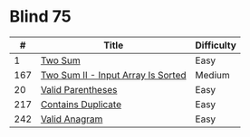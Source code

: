 # Blind 75

| #   | Title                                                                                                  | Difficulty |
| --- | ------------------------------------------------------------------------------------------------------ | ---------- |
| 1   | [Two Sum](https://leetcode.com/problems/two-sum/)                                                      | Easy       |
| 167 | [ Two Sum II - Input Array Is Sorted](https://leetcode.com/problems/two-sum-ii-input-array-is-sorted/) | Medium     |
| 20  | [Valid Parentheses](https://leetcode.com/problems/valid-parentheses/)                                  | Easy       |
| 217 | [Contains Duplicate](https://leetcode.com/problems/contains-duplicate/)                                | Easy       |
| 242 | [Valid Anagram](https://leetcode.com/problems/valid-anagram/)                                          | Easy       |
